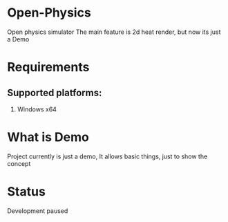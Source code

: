 # Open-Physics
Open physics simulator
The main feature is 2d heat render,
but now its just a Demo

# Requirements
## Supported platforms:
1. Windows x64

# What is Demo
Project currently is just a demo,
It allows basic things, just to show the concept

# Status
Development paused
